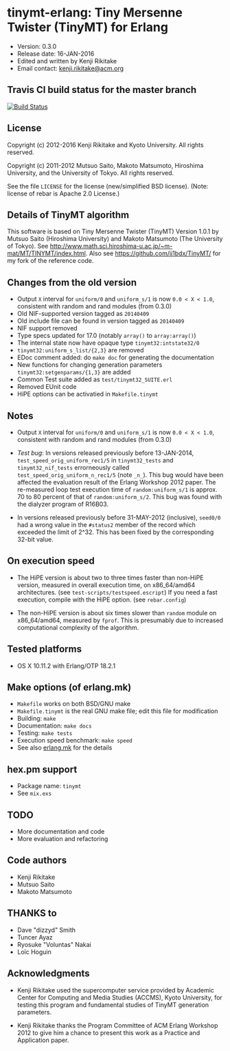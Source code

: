# tinymt-erlang: Tiny Mersenne Twister (TinyMT) for Erlang

* Version: 0.3.0
* Release date: 16-JAN-2016
* Edited and written by Kenji Rikitake
* Email contact: <kenji.rikitake@acm.org>

## Travis CI build status for the master branch

[![Build Status](https://travis-ci.org/jj1bdx/tinymt-erlang.svg?branch=master)](https://travis-ci.org/jj1bdx/tinymt-erlang)

## License

Copyright (c) 2012-2016 Kenji Rikitake and Kyoto University.
All rights reserved.

Copyright (c) 2011-2012 Mutsuo Saito, Makoto Matsumoto, Hiroshima
University, and the University of Tokyo. All rights reserved.

See the file `LICENSE` for the license (new/simplified BSD license). (Note:
license of rebar is Apache 2.0 License.)

## Details of TinyMT algorithm

This software is based on
Tiny Mersenne Twister (TinyMT) Version 1.0.1
by Mutsuo Saito (Hiroshima University) and Makoto Matsumoto (The University of Tokyo).
See <http://www.math.sci.hiroshima-u.ac.jp/~m-mat/MT/TINYMT/index.html>.
Also see <https://github.com/jj1bdx/TinyMT/> for my fork of the reference code.

## Changes from the old version

* Output `X` interval for `uniform/0` and `uniform_s/1` is now `0.0 < X < 1.0`, consistent with random and rand modules (from 0.3.0)
* Old NIF-supported version tagged as `20140409`
* Old include file can be found in version tagged as `20140409`
* NIF support removed
* Type specs updated for 17.0 (notably `array()` to `array:array()`)
* The internal state now have opaque type `tinymt32:intstate32/0`
* `tinymt32:uniform_s_list/{2,3}` are removed
* EDoc comment added: do `make doc` for generating the documentation
* New functions for changing generation parameters `tinymt32:setgenparams/{1,3}` are added
* Common Test suite added as `test/tinymt32_SUITE.erl`
* Removed EUnit code
* HiPE options can be activatied in `Makefile.tinymt`

## Notes

* Output `X` interval for `uniform/0` and `uniform_s/1` is now `0.0 < X < 1.0`, consistent with random and rand modules (from 0.3.0)
* *Test bug*: In versions released previously before 13-JAN-2014,
  `test_speed_orig_uniform_rec1/5` in `tinymt32_tests` and `tinymt32_nif_tests`
  errorneously called `test_speed_orig_uniform_n_rec1/5` (note `_n_`).
  This bug would have been affected the evaluation result of the Erlang Workshop 2012 paper.
  The re-measured loop test execution time of `random:uniform_s/1` is approx. 70 to 80 percent of
  that of `random:uniform_s/2`.  This bug was found with the dialyzer program of R16B03.

* In versions released previously before 31-MAY-2012 (inclusive),
  `seed0/0` had a wrong value in the `#status2` member of the record
  which exceeded the limit of 2^32.  This has been fixed by the
  corresponding 32-bit value.

## On execution speed

* The HiPE version is about two to three times faster than non-HiPE
  version, measured in overall execution time, on x86\_64/amd64
  architectures. (see `test-scripts/testspeed.escript`) If you need a
  fast execution, compile with the HiPE option. (see `rebar.config`)

* The non-HiPE version is about six times slower than `random` module
  on x86\_64/amd64, measured by `fprof`.  This is presumably due to increased
  computational complexity of the algorithm.

## Tested platforms

* OS X 10.11.2 with Erlang/OTP 18.2.1

## Make options (of erlang.mk)

* `Makefile` works on both BSD/GNU make
* `Makefile.tinymt` is the real GNU make file; edit this file for modification
* Building: `make`
* Documentation: `make docs`
* Testing: `make tests`
* Execution speed benchmark: `make speed`
* See also [erlang.mk](https://github.com/extend/erlang.mk) for the details

## hex.pm support

* Package name: `tinymt`
* See `mix.exs`

## TODO

* More documentation and code
* More evaluation and refactoring

## Code authors

* Kenji Rikitake
* Mutsuo Saito
* Makoto Matsumoto

## THANKS to

* Dave "dizzyd" Smith
* Tuncer Ayaz
* Ryosuke "Voluntas" Nakai
* Loïc Hoguin

## Acknowledgments

* Kenji Rikitake used the supercomputer service provided by Academic
  Center for Computing and Media Studies (ACCMS), Kyoto University, for
  testing this program and fundamental studies of TinyMT generation
  parameters.

* Kenji Rikitake thanks the Program Committee of ACM Erlang Workshop
  2012 to give him a chance to present this work as a Practice and
  Application paper.
